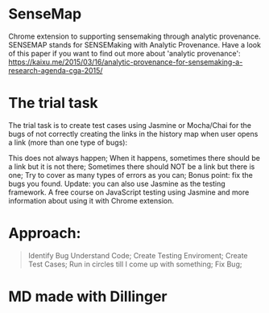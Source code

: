 SenseMap
========

Chrome extension to supporting sensemaking through analytic provenance. SENSEMAP stands for SENSEMaking with Analytic Provenance. Have a look of this paper if you want to find out more about 'analytic provenance': https://kaixu.me/2015/03/16/analytic-provenance-for-sensemaking-a-research-agenda-cga-2015/


The trial task
==============

The trial task is to create test cases using Jasmine or Mocha/Chai for the bugs of not correctly creating the links in the history map when user opens a link (more than one type of bugs):

This does not always happen;
When it happens, sometimes there should be a link but it is not there;
Sometimes there should NOT be a link but there is one;
Try to cover as many types of errors as you can;
Bonus point: fix the bugs you found.
Update: you can also use Jasmine as the testing framework. A free course on JavaScript testing using Jasmine and more information about using it with Chrome extension.

Approach:
========

>Identify Bug
>Understand Code;
>Create Testing Enviroment;
>Create Test Cases;
>Run in circles till I come up with something;
>Fix Bug;

# MD made with Dillinger
